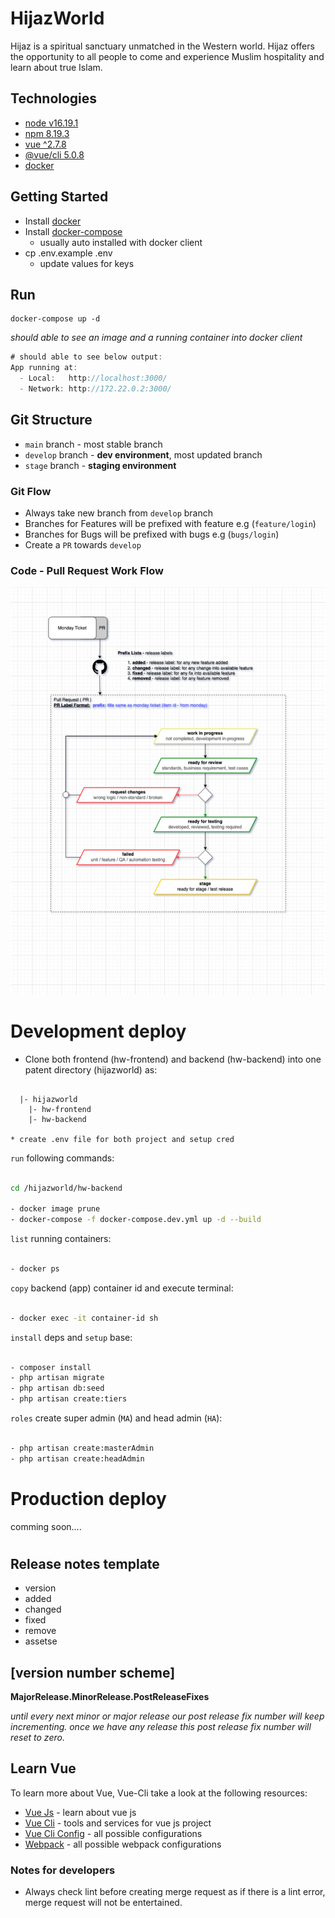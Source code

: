 # HijazWorld
Hijaz is a spiritual sanctuary unmatched in the Western world. Hijaz offers the opportunity to all people to come and experience Muslim hospitality and learn about true Islam.

## Technologies
 - [node v16.19.1](https://nodejs.org/en/download/)
 - [npm 8.19.3](https://nodejs.org/en/download/)
 - [vue ^2.7.8](https://v2.vuejs.org/)
 - [@vue/cli 5.0.8](https://cli.vuejs.org/)
 - [docker](https://www.docker.com/get-started/)

## Getting Started
- Install [docker](https://www.docker.com/get-started/)
- Install [docker-compose](https://docs.docker.com/compose/install/)
  - usually auto installed with docker client
- cp .env.example .env
  - update values for keys
## Run
```
docker-compose up -d
```
*should able to see an image and a running container into docker client*
  
```js
# should able to see below output:
App running at:
  - Local:   http://localhost:3000/
  - Network: http://172.22.0.2:3000/
```

## Git Structure
* `main` branch - most stable branch
* `develop` branch - **dev environment**, most updated branch
* `stage` branch - **staging environment**

### Git Flow
* Always take new branch from `develop` branch
* Branches for Features will be prefixed with feature e.g (`feature/login`)
* Branches for Bugs will be prefixed with bugs e.g (`bugs/login`)
* Create a `PR` towards `develop`

### Code - Pull Request Work Flow
![PR Work Flow](./public/img/HW-PR.jpg)

# Development deploy
- Clone both frontend (hw-frontend) and backend (hw-backend) into one patent directory (hijazworld) as:

```tree

  |- hijazworld
    |- hw-frontend
    |- hw-backend

* create .env file for both project and setup cred

```

`run` following commands:

```bash

cd /hijazworld/hw-backend

- docker image prune
- docker-compose -f docker-compose.dev.yml up -d --build

```

`list` running containers:

```bash

- docker ps

```

`copy` backend (app) container id and execute terminal:

```bash

- docker exec -it container-id sh

```

`install` deps and `setup` base:

```bash

- composer install
- php artisan migrate
- php artisan db:seed
- php artisan create:tiers

```

`roles` create super admin (`MA`) and head admin (`HA`):

```bash

- php artisan create:masterAdmin
- php artisan create:headAdmin

```


# Production deploy
comming soon....

# 


## Release notes template
- version
- added
- changed
- fixed
- remove
- assetse

## [version number scheme]
**MajorRelease.MinorRelease.PostReleaseFixes**

*until every next minor or major release our post release fix number will keep incrementing.
once we have any release this post release fix number will reset to zero.*

## Learn Vue
To learn more about Vue, Vue-Cli take a look at the following resources:
- [Vue Js](https://vuejs.org/) - learn about vue js
- [Vue Cli](https://cli.vuejs.org/) - tools and services for vue js project
- [Vue Cli Config](https://cli.vuejs.org/config/) - all possible configurations
- [Webpack](https://webpack.js.org/configuration/watch/) - all possible webpack configurations

### Notes for developers
- Always check lint before creating merge request as if there is a lint error, merge request will not be entertained.
